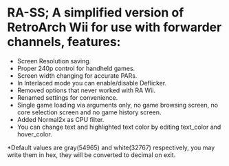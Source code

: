 # RA-SS; A simplified version of RetroArch Wii for use with forwarder channels, features:
- Screen Resolution saving.
- Proper 240p control for handheld games.
- Screen width changing for accurate PARs.
- In Interlaced mode you can enable/disable Deflicker.
- Removed options that never worked with RA Wii.
- Renamed settings for convenience.
- Single game loading via arguments only, no game browsing screen, no core selection screen and no game history screen.
- Added Normal2x as CPU filter.
- You can change text and highlighted text color by editing text_color and hover_color. 



*Default values are gray(54965) and white(32767) respectively, you may write them in hex, they will be converted to decimal on exit.
